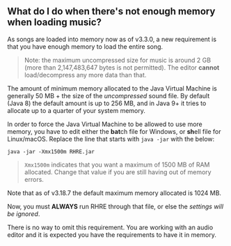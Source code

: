 ## What do I do when there's not enough memory when loading music?

As songs are loaded into memory now as of v3.3.0, a new requirement is that you have enough memory to load the entire song.

>Note: the maximum uncompressed size for music is around 2 GB
(more than 2,147,483,647 bytes is not permitted).
The editor **cannot** load/decompress any more data than that.

The amount of minimum memory allocated to the Java Virtual Machine is generally 50 MB + the size of the *uncompressed* sound file.
By default (Java 8) the default amount is up to 256 MB, and in Java 9+
it tries to allocate up to a quarter of your system memory.

In order to force the Java Virtual Machine to be allowed to use more memory,
you have to edit either the **bat**ch file for Windows, or **sh**ell file
for Linux/macOS. Replace the line that starts with `java -jar` with the below:

```
java -jar -Xmx1500m RHRE.jar
```

>`Xmx1500m` indicates that you want a maximum of 1500 MB of RAM allocated. Change that
value if you are still having out of memory errors.

Note that as of v3.18.7 the default maximum memory allocated is 1024 MB.

Now, you must **ALWAYS** run RHRE through that file, or else the *settings
will be ignored*.

There is no way to omit this requirement.
You are working with an audio editor and it is expected you have the requirements to have it in memory.
